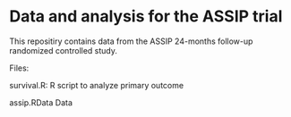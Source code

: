 # Data and analysis for the ASSIP trial
This repositiry contains data from the ASSIP 24-months follow-up randomized controlled study.

Files:

survival.R: R script to analyze primary outcome

assip.RData Data 

